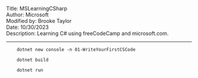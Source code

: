 Title: MSLearningCSharp  
Author: Microsoft  
Modified by: Brooke Taylor  
Date: 10/30/2023  
Description: Learning C# using freeCodeCamp and microsoft.com.  

---


        dotnet new console -n 01-WriteYourFirstCSCode

        dotnet build

        dotnet run

